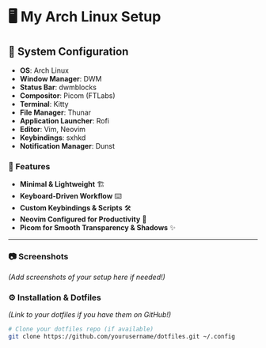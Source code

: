 # 🖥️ My Arch Linux Setup

## 📌 System Configuration

- **OS**: Arch Linux
- **Window Manager**: DWM
- **Status Bar**: dwmblocks
- **Compositor**: Picom (FTLabs)
- **Terminal**: Kitty
- **File Manager**: Thunar
- **Application Launcher**: Rofi
- **Editor**: Vim, Neovim
- **Keybindings**: sxhkd
- **Notification Manager**: Dunst

### 🚀 Features
- **Minimal & Lightweight** 🏗️
- **Keyboard-Driven Workflow** ⌨️
- **Custom Keybindings & Scripts** 🛠️
- **Neovim Configured for Productivity** 📜
- **Picom for Smooth Transparency & Shadows** ✨

---

### 📷 Screenshots
*(Add screenshots of your setup here if needed!)*

### ⚙️ Installation & Dotfiles
*(Link to your dotfiles if you have them on GitHub!)*

```bash
# Clone your dotfiles repo (if available)
git clone https://github.com/yourusername/dotfiles.git ~/.config
